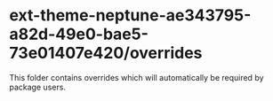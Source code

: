 # ext-theme-neptune-ae343795-a82d-49e0-bae5-73e01407e420/overrides

This folder contains overrides which will automatically be required by package users.
